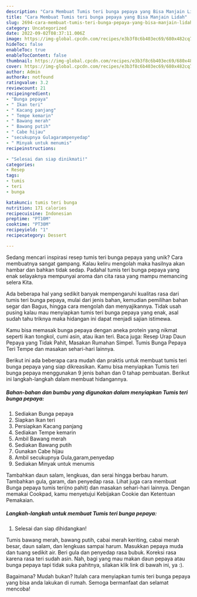 ```yaml
---
description: "Cara Membuat Tumis teri bunga pepaya yang Bisa Manjain Lidah"
title: "Cara Membuat Tumis teri bunga pepaya yang Bisa Manjain Lidah"
slug: 2694-cara-membuat-tumis-teri-bunga-pepaya-yang-bisa-manjain-lidah
category: Uncategorized
date: 2022-09-02T08:37:11.006Z
image: https://img-global.cpcdn.com/recipes/e3b3f8c6b403ec69/680x482cq70/tumis-teri-bunga-pepaya-foto-resep-utama.jpg
hideToc: false
enableToc: true
enableTocContent: false
thumbnail: https://img-global.cpcdn.com/recipes/e3b3f8c6b403ec69/680x482cq70/tumis-teri-bunga-pepaya-foto-resep-utama.jpg
cover: https://img-global.cpcdn.com/recipes/e3b3f8c6b403ec69/680x482cq70/tumis-teri-bunga-pepaya-foto-resep-utama.jpg
author: Admin
authorAv: notfound
ratingvalue: 3.2
reviewcount: 21
recipeingredient:
- "Bunga pepaya"
- " Ikan teri"
- " Kacang panjang"
- " Tempe kemarin"
- " Bawang merah"
- " Bawang putih"
- " Cabe hijau"
- "secukupnya Gulagarampenyedap"
- " Minyak untuk menumis"
recipeinstructions:

- "Selesai dan siap dinikmati!"
categories:
- Resep
tags:
- tumis
- teri
- bunga

katakunci: tumis teri bunga 
nutrition: 171 calories
recipecuisine: Indonesian
preptime: "PT10M"
cooktime: "PT30M"
recipeyield: "1"
recipecategory: Dessert

---
```





Sedang mencari inspirasi resep tumis teri bunga pepaya yang unik? Cara membuatnya sangat gampang. Kalau keliru mengolah maka hasilnya akan hambar dan bahkan tidak sedap. Padahal tumis teri bunga pepaya yang enak selayaknya mempunyai aroma dan cita rasa yang mampu memancing selera Kita.





Ada beberapa hal yang sedikit banyak mempengaruhi kualitas rasa dari tumis teri bunga pepaya, mulai dari jenis bahan, kemudian pemilihan bahan segar dan Bagus, hingga cara mengolah dan menyajikannya. Tidak usah pusing kalau mau menyiapkan tumis teri bunga pepaya yang enak,      asal sudah tahu triknya maka hidangan ini dapat menjadi sajian istimewa.














Kamu bisa memasak bunga pepaya dengan aneka protein yang nikmat seperti ikan tongkol, cumi asin, atau ikan teri. Baca juga: Resep Urap Daun Pepaya yang Tidak Pahit, Masakan Rumahan Simpel. Tumis Bunga Pepaya Teri Tempe dan masakan sehari-hari lainnya.






Berikut ini ada beberapa cara mudah dan praktis untuk membuat tumis teri bunga pepaya yang siap dikreasikan. Kamu bisa menyiapkan Tumis teri bunga pepaya menggunakan 9 jenis bahan dan 0 tahap pembuatan. Berikut ini langkah-langkah dalam membuat hidangannya.

<!--inarticleads1-->

##### Bahan-bahan dan bumbu yang digunakan dalam menyiapkan Tumis teri bunga pepaya:

1. Sediakan Bunga pepaya
1. Siapkan  Ikan teri
1. Persiapkan  Kacang panjang
1. Sediakan  Tempe kemarin
1. Ambil  Bawang merah
1. Sediakan  Bawang putih
1. Gunakan  Cabe hijau
1. Ambil secukupnya Gula,garam,penyedap
1. Sediakan  Minyak untuk menumis


Tambahkan daun salam, lengkuas, dan serai hingga berbau harum. Tambahkan gula, garam, dan penyedap rasa. Lihat juga cara membuat Bunga pepaya tumis teri(no pahit) dan masakan sehari-hari lainnya. Dengan memakai Cookpad, kamu menyetujui Kebijakan Cookie dan Ketentuan Pemakaian. 

<!--inarticleads2-->

##### Langkah-langkah untuk membuat Tumis teri bunga pepaya:


1. Selesai dan siap dihidangkan!

Tumis bawang merah, bawang putih, cabai merah keriting, cabai merah besar, daun salam, dan lengkuas sampai harum. Masukkan pepaya muda dan tuang sedikit air. Beri gula dan penyedap rasa bubuk. Koreksi rasa karena rasa teri sudah asin. Nah, bagi yang mau makan daun pepaya atau bunga pepaya tapi tidak suka pahitnya, silakan klik link di bawah ini, ya :). 

Bagaimana? Mudah bukan? Itulah cara menyiapkan tumis teri bunga pepaya yang bisa anda lakukan di rumah. Semoga bermanfaat dan selamat mencoba!
